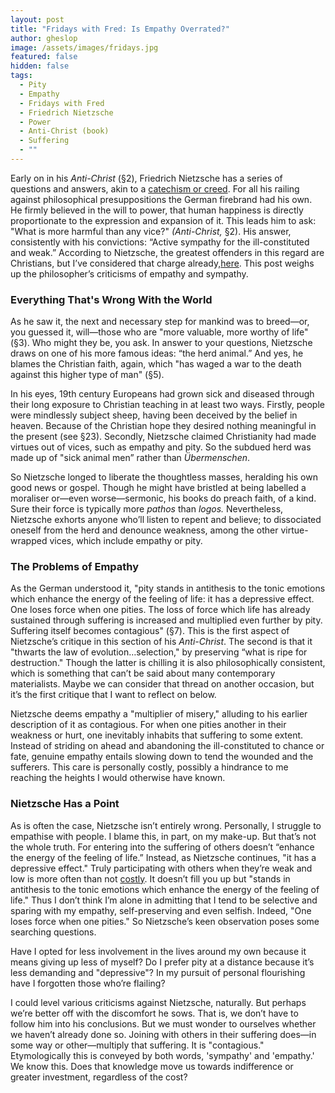 ```yaml
---
layout: post
title: "Fridays with Fred: Is Empathy Overrated?"
author: gheslop
image: /assets/images/fridays.jpg
featured: false
hidden: false
tags:
  - Pity
  - Empathy
  - Fridays with Fred
  - Friedrich Nietzsche
  - Power
  - Anti-Christ (book)
  - Suffering
  - ""
---
```

Early on in his *Anti-Christ* (§2), Friedrich Nietzsche has a series of questions and answers, akin to a [catechism or creed](<https://rekindle.co.za/content/2024-08-23-fridays-with-fred-nietzsche-dostoyevsky >). For all his railing against philosophical presuppositions the German firebrand had his own. He firmly believed in the will to power, that human happiness is directly proportionate to the expression and expansion of it. This leads him to ask: "What is more harmful than any vice?" *(Anti-Christ,* §2). His answer, consistently with his convictions: “Active sympathy for the ill-constituted and weak.” According to Nietzsche, the greatest offenders in this regard are Christians, but I’ve considered that charge already,[here](https://rekindle.co.za/content/2022-11-04-fridays-with-fred-pitiful-christians). This post weighs up the philosopher’s criticisms of empathy and sympathy.

### Everything That's Wrong With the World

As he saw it, the next and necessary step for mankind was to breed—or, you guessed it, will—those who are "more valuable, more worthy of life" (§3). Who might they be, you ask. In answer to your questions, Nietzsche draws on one of his more famous ideas: “the herd animal.” And yes, he blames the Christian faith, again, which "has waged a war to the death against this higher type of man" (§5).

In his eyes, 19th century Europeans had grown sick and diseased through their long exposure to Christian teaching in at least two ways. Firstly, people were mindlessly subject sheep, having been deceived by the belief in heaven. Because of the Christian hope they desired nothing meaningful in the present (see §23). Secondly, Nietzsche claimed Christianity had made virtues out of vices, such as empathy and pity. So the subdued herd was made up of "sick animal men” rather than *Übermenschen*.

So Nietzsche longed to liberate the thoughtless masses, heralding his own good news or gospel. Though he might have bristled at being labelled a moraliser or—even worse—sermonic, his books do preach faith, of a kind. Sure their force is typically more *pathos* than *logos.* Nevertheless, Nietzsche exhorts anyone who’ll listen to repent and believe; to dissociated oneself from the herd and denounce weakness, among the other virtue-wrapped vices, which include empathy or pity.

### The Problems of Empathy

As the German understood it, "pity stands in antithesis to the tonic emotions which enhance the energy of the feeling of life: it has a depressive effect. One loses force when one pities. The loss of force which life has already sustained through suffering is increased and multiplied even further by pity. Suffering itself becomes contagious" (§7). This is the first aspect of Nietzsche’s critique in this section of his *Anti-Christ*. The second is that it "thwarts the law of evolution…selection," by preserving “what is ripe for destruction." Though the latter is chilling it is also philosophically consistent, which is something that can’t be said about many contemporary materialists. Maybe we can consider that thread on another occasion, but it’s the first critique that I want to reflect on below.

Nietzsche deems empathy a "multiplier of misery," alluding to his earlier description of it as contagious. For when one pities another in their weakness or hurt, one inevitably inhabits that suffering to some extent. Instead of striding on ahead and abandoning the ill-constituted to chance or fate, genuine empathy entails slowing down to tend the wounded and the sufferers. This care is personally costly, possibly a hindrance to me reaching the heights I would otherwise have known.

### Nietzsche Has a Point

As is often the case, Nietzsche isn’t entirely wrong. Personally, I struggle to empathise with people. I blame this, in part, on my make-up. But that’s not the whole truth. For entering into the suffering of others doesn’t “enhance the energy of the feeling of life.” Instead, as Nietzsche continues, "it has a depressive effect." Truly participating with others when they’re weak and low is more often than not [costly](https://rekindle.co.za/content/2021-08-11-costly-friendship). It doesn’t fill you up but "stands in antithesis to the tonic emotions which enhance the energy of the feeling of life." Thus I don’t think I’m alone in admitting that I tend to be selective and sparing with my empathy, self-preserving and even selfish. Indeed, "One loses force when one pities." So Nietzsche’s keen observation poses some searching questions.

Have I opted for less involvement in the lives around my own because it means giving up less of myself? Do I prefer pity at a distance because it’s less demanding and "depressive"? In my pursuit of personal flourishing have I forgotten those who’re flailing?

I could level various criticisms against Nietzsche, naturally. But perhaps we’re better off with the discomfort he sows. That is, we don’t have to follow him into his conclusions. But we must wonder to ourselves whether we haven’t already done so. Joining with others in their suffering does—in some way or other—multiply that suffering. It is "contagious." Etymologically this is conveyed by both words, 'sympathy' and 'empathy.' We know this. Does that knowledge move us towards indifference or greater investment, regardless of the cost?